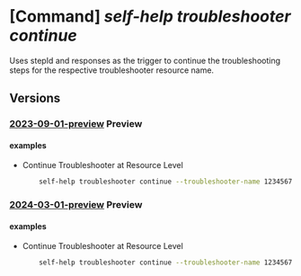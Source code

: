 # [Command] _self-help troubleshooter continue_

Uses stepId and responses as the trigger to continue the troubleshooting steps for the respective troubleshooter resource name.

## Versions

### [2023-09-01-preview](/Resources/mgmt-plane/L3tzY29wZX0vcHJvdmlkZXJzL21pY3Jvc29mdC5oZWxwL3Ryb3VibGVzaG9vdGVycy97fS9jb250aW51ZQ==/2023-09-01-preview.xml) **Preview**

<!-- mgmt-plane /{scope}/providers/microsoft.help/troubleshooters/{}/continue 2023-09-01-preview -->

#### examples

- Continue Troubleshooter at Resource Level
    ```bash
        self-help troubleshooter continue --troubleshooter-name 12345678-BBBb-cCCCC-0000-123456789012 --step-id step-id --responses [] --scope 'subscriptions/00000000-0000-0000-0000-000000000000/resourceGroups/myresourceGroup/providers/Microsoft.KeyVault/vaults/test-keyvault-non-read'
    ```

### [2024-03-01-preview](/Resources/mgmt-plane/L3tzY29wZX0vcHJvdmlkZXJzL21pY3Jvc29mdC5oZWxwL3Ryb3VibGVzaG9vdGVycy97fS9jb250aW51ZQ==/2024-03-01-preview.xml) **Preview**

<!-- mgmt-plane /{scope}/providers/microsoft.help/troubleshooters/{}/continue 2024-03-01-preview -->

#### examples

- Continue Troubleshooter at Resource Level
    ```bash
        self-help troubleshooter continue --troubleshooter-name 12345678-BBBb-cCCCC-0000-123456789012 --step-id step-id --responses [] --scope 'subscriptions/00000000-0000-0000-0000-000000000000/resourceGroups/myresourceGroup/providers/Microsoft.KeyVault/vaults/test-keyvault-non-read'
    ```
